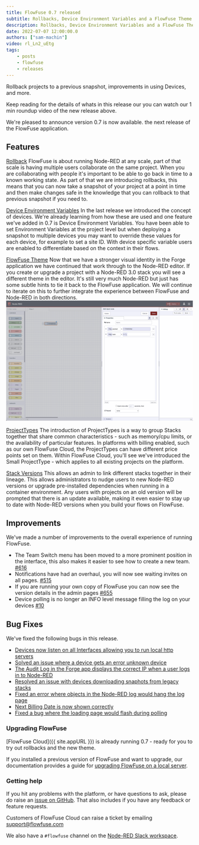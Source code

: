 ```yaml
---
title: FlowFuse 0.7 released
subtitle: Rollbacks, Device Environment Variables and a FlowFuse Theme
description: Rollbacks, Device Environment Variables and a FlowFuse Theme
date: 2022-07-07 12:00:00.0
authors: ["sam-machin"]
video: rl_Ln2_uEtg
tags:
    - posts
    - flowfuse
    - releases
---
```

Rollback projects to a previous snapshot, improvements in using Devices, and more.

<!--more-->

Keep reading for  the details of whats in this release our you can watch our 1 min roundup video of the new release above. 

We're pleased to announce version 0.7 is now available. the next release of the FlowFuse application.

## Features
[Rollback](https://github.com/FlowFuse/flowfuse/issues/587)
FlowFuse is about running Node-RED at any scale, part of that scale is having multiple users collaborate on the same project. When you are collaborating with people it's important to be able to go back in time to a known working state. As part of that we are introducing rollbacks, this means that you can now take a snapshot of your project at a point in time and then make changes safe in the knowledge that you can rollback to that previous snapshot if you need to.

[Device Environment Variables](https://github.com/FlowFuse/flowfuse/issues/680)
In the last release we introduced the concept of devices. We're already learning from how these are used and one feature we've added in 0.7 is Device Environment Variables. You have been able to set Environment Variables at the project level but when deploying a snapshot to multiple devices you may want to override these values for each device, for example to set a site ID. With device specific variable users are enabled to differentiate based on the context in their flows.

[FlowFuse Theme](https://github.com/FlowFuse/flowforge-nr-theme/)
Now that we have a stronger visual identity in the Forge application we have continued that work through to the Node-RED editor. If you create or upgrade a project with a Node-RED 3.0 stack you will see a different theme in the editor. It's still very much Node-RED but just has some subtle hints to tie it back to the FlowFuse application. We will continue to iterate on this to further integrate the experience between FlowFuse and Node-RED in both directions.
!["Screenshot showing the FlowFuse theme when the Node-RED 3.0 stack is selected"](./images/ff-07-theme.png "Screenshot showing the FlowFuse theme when the Node-RED 3.0 stack is selected")

[ProjectTypes](https://github.com/FlowFuse/flowfuse/issues/380)
The introduction of ProjectTypes is a way to group Stacks together that share common characteristics - such as memory/cpu limits, or the availability of particular features. In platforms with billing enabled, such as our own FlowFuse Cloud, the ProjectTypes can have different price points set on them. Within FlowFuse Cloud, you'll see we've introduced the Small ProjectType - which applies to all existing projects on the platform.

[Stack Versions](https://github.com/FlowFuse/flowfuse/issues/694)
This allows an admin to link different stacks together in their lineage. This allows administrators to nudge users to new Node-RED versions or upgrade pre-installed dependencies when running in a container environment. Any users with projects on an old version will be prompted that there is an update available, making it even easier to stay up to date with Node-RED versions when you build your flows on FlowFuse.


## Improvements
We've made a number of improvements to the overall experience of running FlowFuse.
- The Team Switch menu has been moved to a more prominent position in the interface, this also makes it easier to see how to create a new team. [#616](https://github.com/FlowFuse/flowfuse/issues/616)
- Notifications have had an overhaul, you will now see waiting invites on all pages. [#515](https://github.com/FlowFuse/flowfuse/issues/515)
- If you are running your own copy of FlowFuse you can now see the version details in the admin pages [#655](https://github.com/FlowFuse/flowfuse/issues/655)
- Device polling is no longer an INFO level message  filling the log on your devices [#10](https://github.com/FlowFuse/device-agent/issues/10)



## Bug Fixes
We've fixed the following bugs in this release.
- [Devices now listen on all Interfaces allowing you to run local http servers](https://github.com/FlowFuse/device-agent/issues/7)<br>
- [Solved an issue where a device gets an error  unknown device](https://github.com/FlowFuse/device-agent/issues/7)<br>
- [The Audit Log in the Forge app displays the correct IP when a user logs in to Node-RED](https://github.com/FlowFuse/flowfuse/issues/507)<br>
- [Resolved an issue with devices downloading snaphots from legacy stacks](https://github.com/FlowFuse/flowfuse/issues/507)<br>
- [Fixed an error where objects in the Node-RED log would hang the log page](https://github.com/FlowFuse/flowfuse/issues/735)<br>
- [Next Billing Date is now shown correctly](https://github.com/FlowFuse/flowfuse/issues/745)<br>
- [Fixed a bug where the loading page would flash during polling](https://github.com/FlowFuse/flowfuse/issues/689)<br>

### Upgrading FlowFuse

[FlowFuse Cloud]({{ site.appURL }}) is already running 0.7 - ready for
you to try out rollbacks and the new theme. 

If you installed a previous version of FlowFuse and want to upgrade, our documentation provides a
guide for [upgrading FlowFuse on a local server](/docs/upgrade/#upgrading-flowfuse).

### Getting help

If you hit any problems with the platform, or have questions to ask, please do
raise an [issue on GitHub](https://github.com/FlowFuse/flowfuse/issues).
That also includes if you have any feedback or feature requests.

Customers of FlowFuse Cloud can raise a ticket by emailing support@flowfuse.com

We also have a `#flowfuse` channel on the [Node-RED Slack workspace](https://nodered.org/slack).
